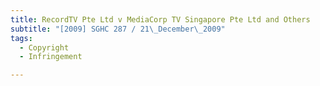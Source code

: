 ```yaml
---
title: RecordTV Pte Ltd v MediaCorp TV Singapore Pte Ltd and Others
subtitle: "[2009] SGHC 287 / 21\_December\_2009"
tags:
  - Copyright
  - Infringement

---
```


